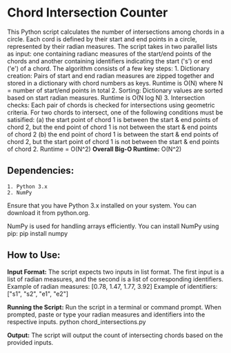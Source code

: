 # Chord Intersection Counter

This Python script calculates the number of intersections among chords in a circle. Each cord is defined by their start and end points in a circle, represented by their radian measures. The script takes in two parallel lists as input: one containing radianc measures of the start/end points of the chords and another containing identifiers indicating the start ('s') or end ('e') of a chord.  The algorithm consists of a few key steps:
    1. Dictionary creation: Pairs of start and end radian measures are zipped together and stored in a dictionary with chord numbers as keys. Runtime is O(N) where N = number of start/end points in total
    2. Sorting: Dictionary values are sorted based on start radian measures. Runtime is O(N log N)
    3. Intersection checks: Each pair of chords is checked for intersections using geometric criteria. For two chords to intersect, one of the following conditions must be satisified:
        (a) the start point of chord 1 is between the start & end points of chord 2, but the end point of chord 1 is not between the start & end points of chord 2
        (b) the end point of chord 1 is between the start & end points of chord 2, but the start point of chord 1 is not between the start & end points of chord 2. Runtime = O(N^2)
**Overall Big-O Runtime:** O(N^2)

## Dependencies: 
    1. Python 3.x
    2. NumPy

Ensure that you have Python 3.x installed on your system. You can download it from python.org.

NumPy is used for handling arrays efficiently. You can install NumPy using pip:
    pip install numpy

## How to Use:

**Input Format:** The script expects two inputs in list format. The first input is a list of radian measures, and the second is a list of corresponding identifiers.
Example of radian measures: [0.78, 1.47, 1.77, 3.92]
Example of identifiers: ["s1", "s2", "e1", "e2"]

**Running the Script:** Run the script in a terminal or command prompt. When prompted, paste or type your radian measures and identifiers into the respective inputs.
    python chord_intersections.py

**Output:** The script will output the count of intersecting chords based on the provided inputs.

